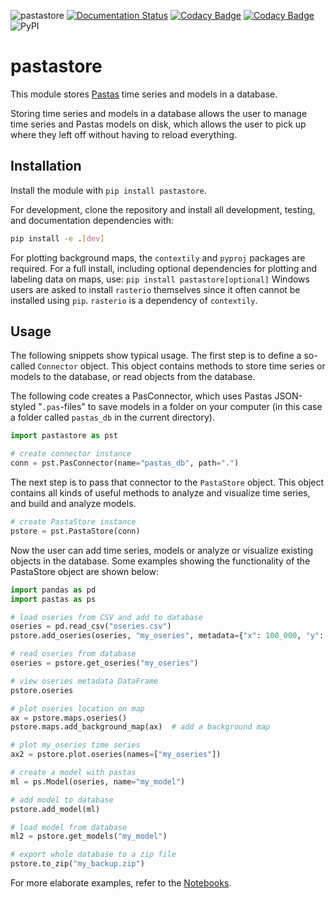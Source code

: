 ![pastastore](https://github.com/pastas/pastastore/workflows/pastastore/badge.svg)
[![Documentation Status](https://readthedocs.org/projects/pastastore/badge/?version=latest)](https://pastastore.readthedocs.io/en/latest/?badge=latest)
[![Codacy Badge](https://api.codacy.com/project/badge/Grade/81b1e0294f5247cfa4eca657a8eebc61)](https://www.codacy.com/gh/pastas/pastastore?utm_source=github.com&utm_medium=referral&utm_content=pastas/pastastore&utm_campaign=Badge_Grade)
[![Codacy Badge](https://app.codacy.com/project/badge/Coverage/81b1e0294f5247cfa4eca657a8eebc61)](https://www.codacy.com/gh/pastas/pastastore/dashboard?utm_source=github.com&utm_medium=referral&utm_content=pastas/pastastore&utm_campaign=Badge_Coverage)
![PyPI](https://img.shields.io/pypi/v/pastastore)

# pastastore

This module stores 
[Pastas](https://pastas.readthedocs.io/latest/) time series and models in a
database.

Storing time series and models in a database allows the user to manage time
series and Pastas models on disk, which allows the user to pick up where they
left off without having to reload everything.

## Installation

Install the module with `pip install pastastore`.

For development, clone the repository and install all development, testing, and
documentation dependencies with:

```sh
pip install -e .[dev]
```

For plotting background maps, the `contextily` and `pyproj` packages are
required. For a full install, including optional dependencies for plotting and
labeling data on maps, use: `pip install pastastore[optional]` Windows users
are asked to install `rasterio` themselves since it often cannot be installed
using `pip`. `rasterio` is a dependency of `contextily`.

## Usage

The following snippets show typical usage. The first step is to define a
so-called `Connector` object. This object contains methods to store time series
or models to the database, or read objects from the database.

The following code creates a PasConnector, which uses Pastas JSON-styled
"`.pas`-files" to save models in a folder on your computer (in this case a
folder called `pastas_db` in the current directory).

```python
import pastastore as pst

# create connector instance
conn = pst.PasConnector(name="pastas_db", path=".")
```

The next step is to pass that connector to the `PastaStore` object. This object
contains all kinds of useful methods to analyze and visualize time series, and
build and analyze models.

```python
# create PastaStore instance
pstore = pst.PastaStore(conn)
```

Now the user can add time series, models or analyze or visualize existing
objects in the database. Some examples showing the functionality of the
PastaStore object are shown below:

```python
import pandas as pd
import pastas as ps

# load oseries from CSV and add to database
oseries = pd.read_csv("oseries.csv")
pstore.add_oseries(oseries, "my_oseries", metadata={"x": 100_000, "y": 400_000})

# read oseries from database
oseries = pstore.get_oseries("my_oseries")

# view oseries metadata DataFrame
pstore.oseries

# plot oseries location on map
ax = pstore.maps.oseries()
pstore.maps.add_background_map(ax)  # add a background map

# plot my_oseries time series
ax2 = pstore.plot.oseries(names=["my_oseries"])

# create a model with pastas
ml = ps.Model(oseries, name="my_model")

# add model to database
pstore.add_model(ml)

# load model from database
ml2 = pstore.get_models("my_model")

# export whole database to a zip file
pstore.to_zip("my_backup.zip")
```

For more elaborate examples, refer to the
[Notebooks](https://pastastore.readthedocs.io/latest/examples.html#example-notebooks).
